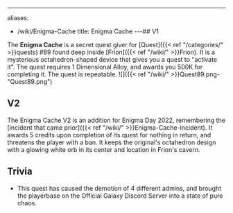 ---
aliases:
- /wiki/Enigma-Cache
title: Enigma Cache
---## V1

The **Enigma Cache** is a secret quest giver for [Quest]({{< ref "/categories/" >}}quests) #89 found deep inside [Frion]({{< ref "/wiki/" >}}Frion). It is a mysterious octahedron-shaped device that gives you a quest to "activate it". The quest requires 1 Dimensional Alloy, and awards you 500K for completing it. The quest is repeatable. ![]({{< ref "/wiki/" >}}Quest89.png-"Quest89.png")

## V2

The Enigma Cache V2 is an addition for Enigma Day 2022, remembering the [incident that came prior]({{< ref "/wiki/" >}}Enigma-Cache-Incident). It awards 5 credits upon completion of its quest for nothing in return, and threatens the player with a ban. It keeps the original's octahedron design with a glowing white orb in its center and location in Frion's cavern.

## Trivia

- This quest has caused the demotion of 4 different admins, and brought the playerbase on the Official Galaxy Discord Server into a state of pure chaos.